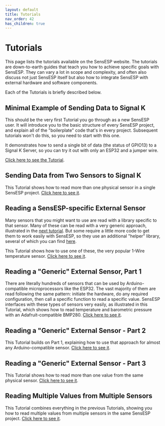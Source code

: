 ```yaml
---
layout: default
title: Tutorials
nav_order: 42
has_children: true
---
```


# Tutorials

This page lists the tutorials available on the SensESP website.
The tutorials are down-to-earth guides that teach you how to achieve specific goals with SensESP.
They can vary a lot in scope and complexity, and often also discuss not just SensESP itself but also how to integrate SensESP with external hardware and software components.


Each of the Tutorials is briefly described below.

## Minimal Example of Sending Data to Signal K

This should be the very first Tutorial you go through as a new SensESP user. It will introduce you to the basic structure of every SensESP project, and explain all of the "boilerplate" code that's in every project. Subsequent tutorials won't do this, so you need to start with this one.

It demonstrates how to send a single bit of data (the status of GPIO13) to a Signal K Server, so you can try it out with only an ESP32 and a jumper wire.

[Click here to see the Tutorial](minimal_sk).

## Sending Data from Two Sensors to Signal K

This Tutorial shows how to read more than one physical sensor in a single SensESP project. [Click here to see it](minimal_sk_two_sensors).

## Reading a SensESP-specific External Sensor

Many sensors that you might want to use are read with a library specific to that sensor. Many of these can be read with a very generic approach, illustrated in the [next tutorial](bmp280). But some require a little more code to get them to work easily with SensESP, so they use an additional "helper" library, several of which you can find [here](https://github.com/SensESP).

This Tutorial shows how to use one of these, the very popular 1-Wire temperature sensor. [Click here to see it](one_wire).

## Reading a "Generic" External Sensor, Part 1

There are literally hundreds of sensors that can be used by Arduino-compatible microprocessors like the ESP32. The vast majority of them are read following the same pattern: initiate the hardware, do any required configuration, then call a specific function to read a specific value. SensESP interfaces with these types of sensors very easily, as illustrated in this Tutorial, which shows how to read temperature and barometric pressure with an Adafruit-compatible BMP280. [Click here to see it](bmp280).

## Reading a "Generic" External Sensor - Part 2

This Tutorial builds on Part 1, explaining how to use that approach for almost any Arduino-compatible sensor. [Click here to see it](bmp280_part_2).

## Reading a "Generic" External Sensor - Part 3

This Tutorial shows how to read more than one value from the same physical sensor. [Click here to see it](ina219_2_values).

## Reading Multiple Values from Multiple Sensors

This Tutorial combines everything in the previous Tutorials, showing you how to read multiple values from multiple sensors in the same SensESP project. [Click here to see it](multiple_sensors).
